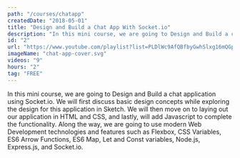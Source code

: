 ```yaml
---
path: "/courses/chatapp"
createdDate: "2018-05-01"
title: "Design and Build a Chat App With Socket.io"
description: "In this mini course, we are going to Design and Build a chat application using Socket.io. Along the way, we are going to use modern Web Development technologies and features such as Flexbox, CSS Variables, ES6 Arrow Functions, ES6 Map, Let and Const variables, Node.js, Express.js, and Socket.io."
id: "2"
url: "https://www.youtube.com/playlist?list=PLDlWc9AfQBfbyGwhSlxg16mQGpGnauCwq"
imageName: "chat-app-cover.svg"
videos: "9"
hours: "2"
tag: "FREE"
---
```


In this mini course, we are going to Design and Build a chat application using Socket.io. We will first discuss basic design concepts while exploring the design for this application in Sketch. We will then move on to laying out our application in HTML and CSS, and lastly, will add Javascript to complete the functionality. Along the way, we are going to use modern Web Development technologies and features such as Flexbox, CSS Variables, ES6 Arrow Functions, ES6 Map, Let and Const variables, Node.js, Express.js, and Socket.io.
